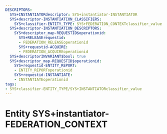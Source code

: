 ```yaml
---
DESCRIPTORS:
  SYS+INSTANTIATORdescriptor: SYS+instantiator-INSTANTIATOR
  SYS+descriptor-INSTANTIATION_CLASSIFIERS:
    SYS+classifier-ENTITY_TYPE: SYS+FEDERATION_CONTEXTclassifier_value
  SYS+descriptor-INSTANTIATION_DESCRIPTORS:
    SYS+descriptor_map-REQUESTID$operationid:
      SYS+RELEASErequestid:
      - FEDERATION_RELEASEoperationid
      SYS+requestid-ACQUIRE:
      - FEDERATION_ACQUIREoperationid
  SYS+descriptorINVARIANT$bool: true
  SYS+descriptor_map-REQUESTID$operationid:
    SYS+requestid-ENTITY_REPORT:
    - ENTITY_REPORToperationid
    SYS+requestid-INSTANTIATE:
    - INSTANTIATEoperationid
tags:
- SYS+classifier-ENTITY_TYPE/SYS+INSTANTIATORclassifier_value
---
```

# Entity SYS+instantiator-FEDERATION_CONTEXT

